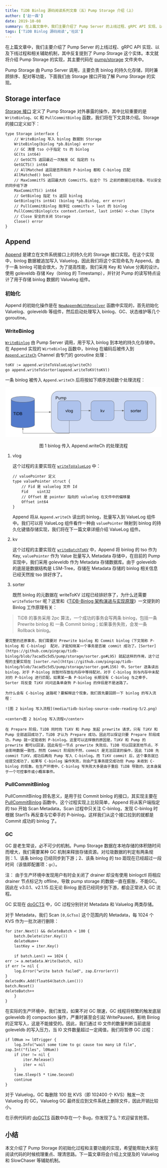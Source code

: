 ```yaml
---
title: TiDB Binlog 源码阅读系列文章（五）Pump Storage 介绍（上）
author: ['赵一霖']
date: 2019-10-08
summary: 在上篇文章中，我们主要介绍了 Pump Server 的上线过程、gRPC API 实现、以及下线过程和相关辅助机制，其中反复提到了 Pump Storage 这个实体。本文就将介绍 Pump Storage 的实现。
tags: ['TiDB Binlog 源码阅读','社区']
---
```


在上篇文章中，我们主要介绍了 Pump Server 的上线过程、gRPC API 实现、以及下线过程和相关辅助机制，其中反复提到了 Pump Storage 这个实体。本文就将介绍 Pump Storage 的实现，其主要代码在 [pump/storage](https://github.com/pingcap/tidb-binlog/tree/7acad5c5d51df57ef117ba70839a1fd0beac5a2c/pump/storage) 文件夹中。

Pump Storage 由 Pump Server 调用，主要负责 binlog 的持久化存储，同时兼顾排序、配对等功能，下面我们由 Storage 接口开始了解 Pump Storage 的实现。

## Storage interface

[Storage 接口](https://github.com/pingcap/tidb-binlog/blob/7acad5c5d51df57ef117ba70839a1fd0beac5a2c/pump/storage/storage.go#L69) 定义了 Pump Storage 对外暴露的操作，其中比较重要的是 `WriteBinlog`、`GC` 和 `PullCommitBinlog` 函数，我们将在下文具体介绍。Storage 的接口定义如下：

```
type Storage interface {
	// WriteBinlog 写入 binlog 数据到 Storage
	WriteBinlog(binlog *pb.Binlog) error
	// GC 清理 tso 小于指定 ts 的 binlog
	GC(ts int64)
	// GetGCTS 返回最近一次触发 GC 指定的 ts
	GetGCTS() int64
	// AllMatched 返回是否所有的 P-binlog 都和 C-binlog 匹配
	AllMatched() bool
	// MaxCommitTS 返回最大的 CommitTS，在这个 TS 之前的数据已经完备，可以安全的同步给下游
	MaxCommitTS() int64
	// GetBinlog 指定 ts 返回 binlog
	GetBinlog(ts int64) (binlog *pb.Binlog, err error)
	// PullCommitBinlog 按序拉 commitTs > last 的 binlog
	PullCommitBinlog(ctx context.Context, last int64) <-chan []byte
	// Close 安全的关闭 Storage
	Close() error
}
```

## Append

[Append](https://github.com/pingcap/tidb-binlog/blob/7acad5c5d51df57ef117ba70839a1fd0beac5a2c/pump/storage/storage.go#L94) 是建立在文件系统接口上的持久化的 Storage 接口实现。在这个实现中，binlog 数据被追加写入 Valuelog，因此我们将这个实现命名为 Append。由于一条 binlog 可能会很大，为了提高性能，我们采用 Key 和 Value 分离的设计。使用 goleveldb 存储 Key（binlog 的 Timestamp），并针对 Pump 的读写特点设计了用于存储 binlog 数据的 Valuelog 组件。

### 初始化

Append 的初始化操作是在 [`NewAppendWithResolver`](https://github.com/pingcap/tidb-binlog/blob/7acad5c5d51df57ef117ba70839a1fd0beac5a2c/pump/storage/storage.go#L130) 函数中实现的，首先初始化 Valuelog、goleveldb 等组件，然后启动处理写入 binlog、GC、状态维护等几个 goroutine。

### WriteBinlog

[`WriteBinlog`](https://github.com/pingcap/tidb-binlog/blob/7acad5c5d51df57ef117ba70839a1fd0beac5a2c/pump/storage/storage.go#L760) 由 Pump Server 调用，用于写入 binlog 到本地的持久化存储中。在 Append 实现的 `WirteBinlog` 函数中，binlog 在编码后被传入到 [`Append.writeCh`](https://github.com/pingcap/tidb-binlog/blob/7acad5c5d51df57ef117ba70839a1fd0beac5a2c/pump/storage/storage.go#L115) Channel 由专门的 goroutine 处理：

```
toKV := append.writeToValueLog(writeCh)
go append.writeToSorter(append.writeToKV(toKV))
```

一条 binlog 被传入 `Append.writeCh` 后将按如下顺序流经数个处理流程：

![binlog 传入 Append.writeCh 的处理流程](media/tidb-binlog-source-code-reading-5/1.png)

<center>图 1 binlog 传入 Append.writeCh 的处理流程</center>

1. vlog

	这个过程的主要实现在 [`writeToValueLog`](https://github.com/pingcap/tidb-binlog/blob/7acad5c5d51df57ef117ba70839a1fd0beac5a2c/pump/storage/storage.go#L889) 中：

	```
	// valuePointer 定义
	type valuePointer struct {
		// Fid 是 valuelog 文件 Id
		Fid    uint32
		// Offset 是 pointer 指向的 valuelog 在文件中的偏移量
		Offset int64
	}
	```

	Append 将从 `Append.writeCh` 读出的 binlog，批量写入到 ValueLog 组件中。我们可以将 ValueLog 组件看作一种由 `valuePointer` 映射到 binlog 的持久化键值存储实现，我们将在下一篇文章详细介绍 ValueLog 组件。

2. kv

	这个过程的主要实现在 [`writeBatchToKV`](https://github.com/pingcap/tidb-binlog/blob/7acad5c5d51df57ef117ba70839a1fd0beac5a2c/pump/storage/storage.go#L1350) 中，Append 将 binlog 的 tso 作为 Key, `valuePointer` 作为 Value 批量写入 Metadata 存储中，在目前的 Pump 实现中，我们采用 goleveldb 作为 Metadata 存储数据库。由于 goleveldb 的底层是数据结构是 LSM-Tree，存储在 Metadata 存储的 binlog 相关信息已经天然按 tso 排好序了。

3. sorter

	既然 binlog 的元数据在 writeToKV 过程已经排好序了，为什么还需要 `writeToSorter` 呢？这里和《[TiDB-Binlog 架构演进与实现原理](https://pingcap.com/blog-cn/tidb-ecosystem-tools-1/)》一文提到的 Binlog 工作原理有关：

>	TiDB 的事务采用 2pc 算法，一个成功的事务会写两条 binlog，包括一条 Prewrite binlog 和 一条 Commit binlog；如果事务失败，会发一条 Rollback binlog。

	要完整的还原事务，我们需要对 Prewrite binlog 和 Commit binlog（下文简称 P-binlog 和 C-binlog） 配对，才能知晓某一个事务是否被 commit 成功了。[Sorter](https://github.com/pingcap/tidb-binlog/blob/7acad5c5d5/pump/storage/sorter.go#L95) 就起这样的作用，这个过程的主要实现在 [sorter.run](https://github.com/pingcap/tidb-binlog/blob/7acad5c5d5/pump/storage/sorter.go#L156) 中。Sorter 逐条读出 binlog，对于 P-binlog 则暂时存放在内存中等待配对，对于 C-binlog 则与内存中未配对的 P-binlog 进行匹配。如果某一条 P-binlog 长期没有 C-binlog 与之牵手，Sorter 将反查 TiKV 问问这条单身狗 P-binlog 的伴侣是不是迷路了。

	为什么会有 C-binlog 迷路呢？要解释这个现象，我们首先要回顾一下 binlog 的写入流程：

	![图 2 binlog 写入流程](media/tidb-binlog-source-code-reading-5/2.png)
	
	<center>图 2 binlog 写入流程</center>

	在 Prepare 阶段，TiDB 同时向 TiKV 和 Pump 发起 prewrite 请求，只有 TiKV 和 Pump 全部返回成功了，TiDB 才认为 Prepare 成功。因此可以保证只要 Prepare 阶段成功，Pump 就一定能收到 P-binlog。这里可以这样做的原因是，TiKV 和 Pump 的 prewrite 都可以回滚，因此有任一节点 prewrite 失败后，TiDB 可以回滚其他节点，不会影响数据一致性。然而 Commit 阶段则不然，commit 是无法回滚的操作，因此 TiDB 先 commit TiKV，成功后再向 Pump 写入 C-binlog。而 TiKV commit 后，这个事务就已经提交成功了，如果写 C-binlog 操作失败，则会产生事务提交成功但 Pump 未收到 C-binlog 的现象。在生产环境中，C-binlog 写失败大多是由于重启 TiDB 导致的，这本身属于一个可控事件或小概率事件。

### PullCommitBinlog

PullCommitBinlog 顾名思义，是用于拉 Commit binlog 的接口，其实现主要在 [PullCommitBinlog](https://github.com/pingcap/tidb-binlog/blob/7acad5c5d5/pump/storage/storage.go#L1061) 函数中。这个过程实现上比较简单，Append 将从客户端指定的 tso 开始 Scan Metadata，Scan 过程中只关注 C-binlog，发现 C-binlog 时根据 StartTs 再反查与它牵手的 P-binlog。这样我们从这个接口拉到的就都是 Commit 成功的 binlog 了。

### GC

GC 是老生常谈，必不可少的机制。Pump Storage 数据在本地存储的体积随时间而增大，我们需要某种 GC 机制来释放存储资源。对垃圾数据的判定有两条规则：1、该条 binlog 已经同步到下游；2、该条 binlog 的 tso 距现在已经超过一段时间（该值即配置项：`gc`）。

注：  由于生产环境中发现用户有时会关闭了 drainer 却没有使用 binlogctl 将相应 drainer 节点标记为 offline，导致 pump storage 的数据一直在膨胀，不能GC。因此在 v3.0.1、v2.1.15 后无论 Binlog 是否已经同步到下游，都会正常进入 GC 流程。

GC 实现在 [doGCTS](https://github.com/pingcap/tidb-binlog/blob/7acad5c5d5/pump/storage/storage.go#L653) 中，GC 过程分别针对 Metadata 和 Valuelog 两类存储。

对于 Metadata，我们 Scan `[0,GcTso]` 这个范围内的 Metadata，每 1024 个 KVS 作为一批次进行删除：

```
for iter.Next() && deleteBatch < 100 {
	batch.Delete(iter.Key())
	deleteNum++
	lastKey = iter.Key()

	if batch.Len() == 1024 {
err := a.metadata.Write(batch, nil)
if err != nil {
	log.Error("write batch failed", zap.Error(err))
}
deletedKv.Add(float64(batch.Len()))
batch.Reset()
deleteBatch++
	}
}
```

在实际的生产环境中，我们发现，如果不对 GC 限速，GC 线程将频繁的触发底层 goleveldb 的 compaction 操作，严重时甚至会引起 WritePaused，影响 Binlog 的正常写入，这是不能接受的。因此，我们通过 l0 文件的数量判断当前底层 goleveldb 的写入压力，当 l0 文件数量超过一定阈值，我们将暂停 GC 过程：

```
if l0Num >= l0Trigger {
	log.Info("wait some time to gc cause too many L0 file", zap.Int("files", l0Num))
	if iter != nil {
		iter.Release()
		iter = nil
	}
	time.Sleep(5 * time.Second)
	continue
}
```

对于 Valuelog，GC 每删除 100 批 KVS（即 102400 个 KVS）触发一次 Valuelog 的 GC，Valuelog GC 最终反应到文件系统上删除文件，因此开销比较小。

在示例代码的 [doGCTS](https://github.com/pingcap/tidb-binlog/blob/7acad5c5d51df57ef117ba70839a1fd0beac5a2c/pump/storage/storage.go#L653) 函数中存在一个 Bug，你发现了么？欢迎留言抢答。

## 小结

本文介绍了 Pump Storage 的初始化过程和主要功能的实现，希望能帮助大家在阅读代码的时候梳理重点、理清思路。下一篇文章将会介绍上文提及的 Valuelog 和 SlowChaser 等辅助机制。
